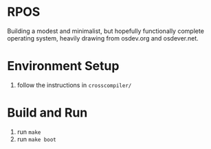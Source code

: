 # RPOS

Building a modest and minimalist, but hopefully functionally complete operating system, heavily drawing from osdev.org and osdever.net.

# Environment Setup

1. follow the instructions in `crosscompiler/`

# Build and Run
1. run `make`
2. run `make boot`
